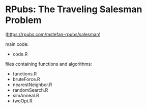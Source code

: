 # RPubs: The Traveling Salesman Problem
(https://rpubs.com/mstefan-rpubs/salesman)

main code:
 - code.R

files containing functions and algorithms:
 - functions.R
 - bruteForce.R
 - nearestNeighbor.R
 - randomSearch.R
 - simAnneal.R
 - twoOpt.R
